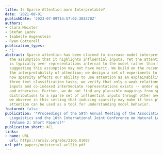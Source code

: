 ```yaml
---
title: Is Sparse Attention more Interpretable?
date: '2021-08-01'
publishDate: '2023-07-09T14:57:02.303370Z'
authors:
- Clara Meister
- Stefan Lazov
- Isabelle Augenstein
- Ryan Cotterell
publication_types:
- '1'
abstract: Sparse attention has been claimed to increase model interpretability under
  the assumption that it highlights influential inputs. Yet the attention distribution
  is typically over representations internal to the model rather than the inputs themselves,
  suggesting this assumption may not have merit. We build on the recent work exploring
  the interpretability of attention; we design a set of experiments to help us understand
  how sparsity affects our ability to use attention as an explainability tool. On
  three text classification tasks, we verify that only a weak relationship between
  inputs and co-indexed intermediate representations exists -- under sparse attention
  and otherwise. Further, we do not find any plausible mappings from sparse attention
  distributions to a sparse set of influential inputs through other avenues. Rather,
  we observe in this setting that inducing sparsity may make it less plausible that
  attention can be used as a tool for understanding model behavior.
featured: false
publication: '*Proceedings of the 59th Annual Meeting of the Association for Computational
  Linguistics and the 10th International Joint Conference on Natural Language Processing
  (Volume 2: Short Papers)*'
publication_short: ACL
links:
- name: URL
  url: https://arxiv.org/abs/2106.01087
url_pdf: papers/meister+al.acl21b.pdf
---
```


